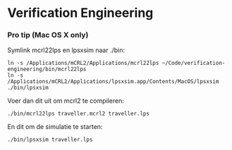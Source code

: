 Verification Engineering
========================

### Pro tip (Mac OS X only)
Symlink mcrl22lps en lpsxsim naar ./bin:

    ln -s /Applications/mCRL2/Applications/mcrl22lps ~/Code/verification-engineering/bin/mcrl22lps
    ln -s /Applications/mCRL2/Applications/lpsxsim.app/Contents/MacOS/lpsxsim ./bin/lpsxsim

Voer dan dit uit om mcrl2 te compileren:

    ./bin/mcrl22lps traveller.mcrl2 traveller.lps

En dit om de simulatie te starten:

    ./bin/lpsxsim traveller.lps
